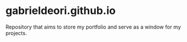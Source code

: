 # gabrieldeori.github.io
Repository that aims to store my portfolio and serve as a window for my projects.
